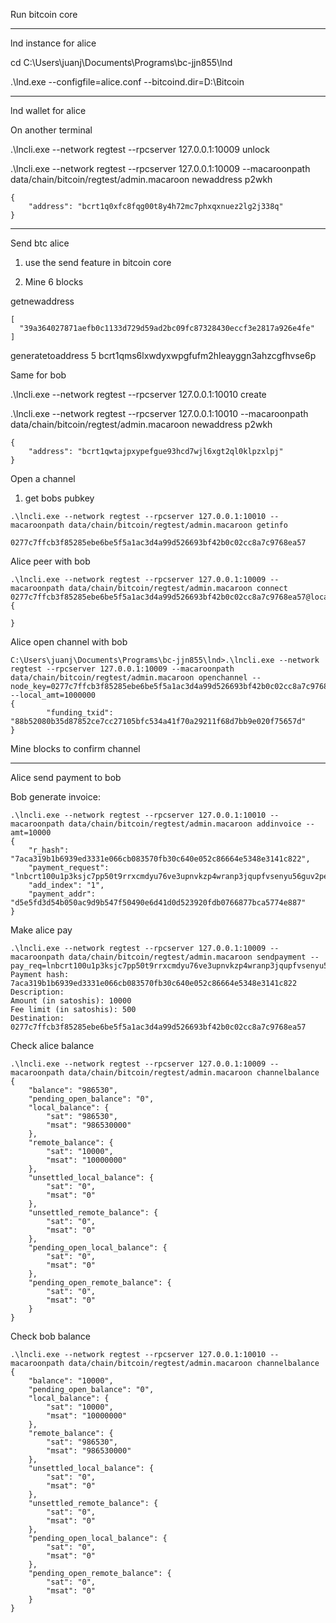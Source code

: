 Run bitcoin core

---
lnd instance for alice

cd C:\Users\juanj\Documents\Programs\bc-jjn855\lnd

.\lnd.exe --configfile=alice.conf --bitcoind.dir=D:\Bitcoin

---
lnd wallet for alice

On another terminal

.\lncli.exe --network regtest --rpcserver 127.0.0.1:10009 unlock

.\lncli.exe --network regtest --rpcserver 127.0.0.1:10009 --macaroonpath data/chain/bitcoin/regtest/admin.macaroon newaddress p2wkh

```
{
    "address": "bcrt1q0xfc8fqg00t8y4h72mc7phxqxnuez2lg2j338q"
}
```

---
Send btc alice 

1. use the send feature in bitcoin core

2. Mine 6 blocks

getnewaddress

```
[
  "39a364027871aefb0c1133d729d59ad2bc09fc87328430eccf3e2817a926e4fe"
]
```

generatetoaddress 5 bcrt1qms6lxwdyxwpgfufm2hleayggn3ahzcgfhvse6p


Same for bob

.\lncli.exe --network regtest --rpcserver 127.0.0.1:10010 create

.\lncli.exe --network regtest --rpcserver 127.0.0.1:10010 --macaroonpath data/chain/bitcoin/regtest/admin.macaroon newaddress p2wkh

```
{
    "address": "bcrt1qwtajpxypefgue93hcd7wjl6xgt2ql0klpzxlpj"
}
```

Open a channel

1. get bobs pubkey

```
.\lncli.exe --network regtest --rpcserver 127.0.0.1:10010 --macaroonpath data/chain/bitcoin/regtest/admin.macaroon getinfo

0277c7ffcb3f85285ebe6be5f5a1ac3d4a99d526693bf42b0c02cc8a7c9768ea57
```

Alice peer with bob
```
.\lncli.exe --network regtest --rpcserver 127.0.0.1:10009 --macaroonpath data/chain/bitcoin/regtest/admin.macaroon connect 0277c7ffcb3f85285ebe6be5f5a1ac3d4a99d526693bf42b0c02cc8a7c9768ea57@localhost:9737
{

}
```

Alice open channel with bob
```
C:\Users\juanj\Documents\Programs\bc-jjn855\lnd>.\lncli.exe --network regtest --rpcserver 127.0.0.1:10009 --macaroonpath data/chain/bitcoin/regtest/admin.macaroon openchannel --node_key=0277c7ffcb3f85285ebe6be5f5a1ac3d4a99d526693bf42b0c02cc8a7c9768ea57 --local_amt=1000000
{
        "funding_txid": "88b52080b35d87852ce7cc27105bfc534a41f70a29211f68d7bb9e020f75657d"
}
```

Mine blocks to confirm channel

---
Alice send payment to bob

Bob generate invoice:
```
.\lncli.exe --network regtest --rpcserver 127.0.0.1:10010 --macaroonpath data/chain/bitcoin/regtest/admin.macaroon addinvoice --amt=10000
{
    "r_hash": "7aca319b1b6939ed3331e066cb083570fb30c640e052c86664e5348e3141c822",
    "payment_request": "lnbcrt100u1p3ksjc7pp50t9rrxcmdyu76ve3upnvkzp4wranp3jqupfvsenyu56guv2peq3qdqqcqzpgxqyz5vqsp56hjl6025kpg2e8vm23l4qjgwd4qap4frjg8akpmxsaau54m5azrs9qyyssqk993zf2rthmu80fqpj5lrq6v0w8r9p5gfuqfnrr4u2tvxjum2c49v6q6ffj5jvfey4vcq5xmneeyp8ftm94y5058xefgz57x7rzvmygp3en4yc",
    "add_index": "1",
    "payment_addr": "d5e5fd3d54b050ac9d9b547f50490e6d41d0d523920fdb0766877bca5774e887"
}
```

Make alice pay
```
.\lncli.exe --network regtest --rpcserver 127.0.0.1:10009 --macaroonpath data/chain/bitcoin/regtest/admin.macaroon sendpayment --pay_req=lnbcrt100u1p3ksjc7pp50t9rrxcmdyu76ve3upnvkzp4wranp3jqupfvsenyu56guv2peq3qdqqcqzpgxqyz5vqsp56hjl6025kpg2e8vm23l4qjgwd4qap4frjg8akpmxsaau54m5azrs9qyyssqk993zf2rthmu80fqpj5lrq6v0w8r9p5gfuqfnrr4u2tvxjum2c49v6q6ffj5jvfey4vcq5xmneeyp8ftm94y5058xefgz57x7rzvmygp3en4yc
Payment hash: 7aca319b1b6939ed3331e066cb083570fb30c640e052c86664e5348e3141c822
Description:
Amount (in satoshis): 10000
Fee limit (in satoshis): 500
Destination: 0277c7ffcb3f85285ebe6be5f5a1ac3d4a99d526693bf42b0c02cc8a7c9768ea57
```

Check alice balance
```
.\lncli.exe --network regtest --rpcserver 127.0.0.1:10009 --macaroonpath data/chain/bitcoin/regtest/admin.macaroon channelbalance
{
    "balance": "986530",
    "pending_open_balance": "0",
    "local_balance": {
        "sat": "986530",
        "msat": "986530000"
    },
    "remote_balance": {
        "sat": "10000",
        "msat": "10000000"
    },
    "unsettled_local_balance": {
        "sat": "0",
        "msat": "0"
    },
    "unsettled_remote_balance": {
        "sat": "0",
        "msat": "0"
    },
    "pending_open_local_balance": {
        "sat": "0",
        "msat": "0"
    },
    "pending_open_remote_balance": {
        "sat": "0",
        "msat": "0"
    }
}
```

Check bob balance
```
.\lncli.exe --network regtest --rpcserver 127.0.0.1:10010 --macaroonpath data/chain/bitcoin/regtest/admin.macaroon channelbalance
{
    "balance": "10000",
    "pending_open_balance": "0",
    "local_balance": {
        "sat": "10000",
        "msat": "10000000"
    },
    "remote_balance": {
        "sat": "986530",
        "msat": "986530000"
    },
    "unsettled_local_balance": {
        "sat": "0",
        "msat": "0"
    },
    "unsettled_remote_balance": {
        "sat": "0",
        "msat": "0"
    },
    "pending_open_local_balance": {
        "sat": "0",
        "msat": "0"
    },
    "pending_open_remote_balance": {
        "sat": "0",
        "msat": "0"
    }
}
```
